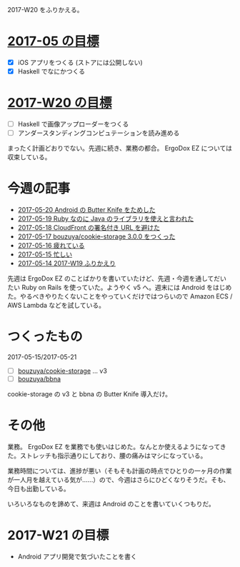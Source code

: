 2017-W20 をふりかえる。

# [2017-05 の目標][2017-04-30]

- [x] iOS アプリをつくる (ストアには公開しない)
- [x] Haskell でなにかつくる

# [2017-W20 の目標][2017-05-14]

- [ ] Haskell で画像アップローダーをつくる
- [ ] アンダースタンディングコンピュテーションを読み進める

まったく計画どおりでない。先週に続き、業務の都合。 ErgoDox EZ については収束している。

# 今週の記事

- [2017-05-20 Android の Butter Knife をためした][2017-05-20]
- [2017-05-19 Ruby なのに Java のライブラリを使えと言われた][2017-05-19]
- [2017-05-18 CloudFront の署名付き URL を避けた][2017-05-18]
- [2017-05-17 bouzuya/cookie-storage 3.0.0 をつくった][2017-05-17]
- [2017-05-16 疲れている][2017-05-16]
- [2017-05-15 忙しい][2017-05-15]
- [2017-05-14 2017-W19 ふりかえり][2017-05-14]

先週は ErgoDox EZ のことばかりを書いていたけど、先週・今週を通してだいたい Ruby on Rails を使っていた。ようやく v5 へ。週末には Android をはじめた。やるべきやりたくないことをやっていくだけではつらいので Amazon ECS / AWS Lambda などを試している。

# つくったもの

2017-05-15/2017-05-21

- [ ] [bouzuya/cookie-storage][] ... v3
- [ ] [bouzuya/bbna][]

cookie-storage の v3 と bbna の Butter Knife 導入だけ。

# その他

業務。 ErgoDox EZ を業務でも使いはじめた。なんとか使えるようになってきた。ストレッチも指示通りにしており、腰の痛みはマシになっている。

業務時間については、進捗が悪い（そもそも計画の時点でひとりの一ヶ月の作業が一人月を越えている気が……）ので、今週はさらにひどくなりそうだ。そも、今日も出勤している。

いろいろなものを諦めて、来週は Android のことを書いていくつもりだ。

# 2017-W21 の目標

- Android アプリ開発で気づいたことを書く

[2017-04-30]: http://blog.bouzuya.net/2017/04/30/
[2017-05-14]: http://blog.bouzuya.net/2017/05/14/
[2017-05-15]: http://blog.bouzuya.net/2017/05/15/
[2017-05-16]: http://blog.bouzuya.net/2017/05/16/
[2017-05-17]: http://blog.bouzuya.net/2017/05/17/
[2017-05-18]: http://blog.bouzuya.net/2017/05/18/
[2017-05-19]: http://blog.bouzuya.net/2017/05/19/
[2017-05-20]: http://blog.bouzuya.net/2017/05/20/
[bouzuya/bbna]: https://github.com/bouzuya/bbna
[bouzuya/cookie-storage]: https://github.com/bouzuya/cookie-storage
